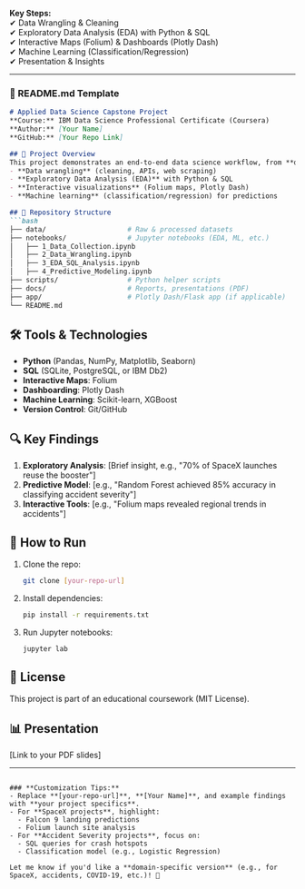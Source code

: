  **Key Steps:**  
✔ Data Wrangling & Cleaning  
✔ Exploratory Data Analysis (EDA) with Python & SQL  
✔ Interactive Maps (Folium) & Dashboards (Plotly Dash)  
✔ Machine Learning (Classification/Regression)  
✔ Presentation & Insights  

---

### **📄 README.md Template**  
```markdown
# Applied Data Science Capstone Project  
**Course:** IBM Data Science Professional Certificate (Coursera)  
**Author:** [Your Name]  
**GitHub:** [Your Repo Link]  

## 🎯 Project Overview  
This project demonstrates an end-to-end data science workflow, from **data collection** to **predictive modeling**, as part of the IBM/Coursera Applied Data Science Capstone. It includes:  
- **Data wrangling** (cleaning, APIs, web scraping)  
- **Exploratory Data Analysis (EDA)** with Python & SQL  
- **Interactive visualizations** (Folium maps, Plotly Dash)  
- **Machine learning** (classification/regression) for predictions  

## 📂 Repository Structure  
```bash
├── data/                    # Raw & processed datasets  
├── notebooks/               # Jupyter notebooks (EDA, ML, etc.)  
│   ├── 1_Data_Collection.ipynb  
│   ├── 2_Data_Wrangling.ipynb  
│   ├── 3_EDA_SQL_Analysis.ipynb  
│   ├── 4_Predictive_Modeling.ipynb  
├── scripts/                 # Python helper scripts  
├── docs/                    # Reports, presentations (PDF)  
├── app/                     # Plotly Dash/Flask app (if applicable)  
└── README.md  
```

## 🛠️ Tools & Technologies  
- **Python** (Pandas, NumPy, Matplotlib, Seaborn)  
- **SQL** (SQLite, PostgreSQL, or IBM Db2)  
- **Interactive Maps**: Folium  
- **Dashboarding**: Plotly Dash  
- **Machine Learning**: Scikit-learn, XGBoost  
- **Version Control**: Git/GitHub  

## 🔍 Key Findings  
1. **Exploratory Analysis**: [Brief insight, e.g., "70% of SpaceX launches reuse the booster"]  
2. **Predictive Model**: [e.g., "Random Forest achieved 85% accuracy in classifying accident severity"]  
3. **Interactive Tools**: [e.g., "Folium maps revealed regional trends in accidents"]  

## 🚀 How to Run  
1. Clone the repo:  
   ```bash
   git clone [your-repo-url]
   ```
2. Install dependencies:  
   ```bash
   pip install -r requirements.txt
   ```
3. Run Jupyter notebooks:  
   ```bash
   jupyter lab
   ```

## 📜 License  
This project is part of an educational coursework (MIT License).  

## 📊 Presentation  
[Link to your PDF slides]  

---
```

### **Customization Tips:**  
- Replace **[your-repo-url]**, **[Your Name]**, and example findings with **your project specifics**.  
- For **SpaceX projects**, highlight:  
  - Falcon 9 landing predictions  
  - Folium launch site analysis  
- For **Accident Severity projects**, focus on:  
  - SQL queries for crash hotspots  
  - Classification model (e.g., Logistic Regression)  

Let me know if you'd like a **domain-specific version** (e.g., for SpaceX, accidents, COVID-19, etc.)! 🎯
